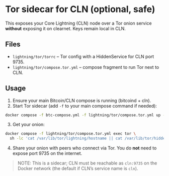 # Tor sidecar for CLN (optional, safe)

This exposes your Core Lightning (CLN) node over a Tor onion service **without** exposing it on clearnet. Keys remain local in CLN.

## Files
- `lightning/tor/torrc` – Tor config with a HiddenService for CLN port 9735.
- `lightning/tor/compose.tor.yml` – compose fragment to run Tor next to CLN.

## Usage
1) Ensure your main Bitcoin/CLN compose is running (bitcoind + cln).
2) Start Tor sidecar (add `-f` to your main compose command if needed):
```bash
docker compose -f btc-compose.yml -f lightning/tor/compose.tor.yml up -d tor
```
3) Get your onion:
```bash
docker compose -f lightning/tor/compose.tor.yml exec tor \
  sh -lc 'cat /var/lib/tor/lightning/hostname || cat /var/lib/tor/hidden_service/lightning/hostname'
```
4) Share your onion with peers who connect via Tor. You do **not** need to expose port 9735 on the internet.

> NOTE: This is a sidecar; CLN must be reachable as `cln:9735` on the Docker network (the default if CLN’s service name is `cln`).
